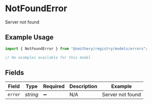 # NotFoundError

Server not found

## Example Usage

```typescript
import { NotFoundError } from "@smithery/registry/models/errors";

// No examples available for this model
```

## Fields

| Field              | Type               | Required           | Description        | Example            |
| ------------------ | ------------------ | ------------------ | ------------------ | ------------------ |
| `error`            | *string*           | :heavy_minus_sign: | N/A                | Server not found   |